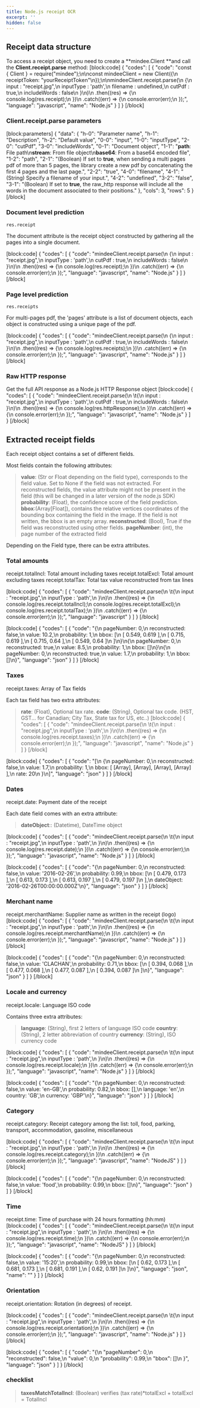 ```yaml
---
title: Node.js receipt OCR
excerpt: ''
hidden: false
---
```

## Receipt data structure


To access a receipt object, you need to create a **mindee.Client **and call the **Client.receipt.parse** method:
[block:code]
{
  "codes": [
    {
      "code": "const { Client } = require(\"mindee\");\n\nconst mindeeClient = new Client({\n  receiptToken: \"yourReceiptToken\"\n});\n\nmindeeClient.receipt.parse(\n    {\n        input : \"receipt.jpg\",\n        inputType : 'path',\n        filename : undefined,\n        cutPdf : true,\n        includeWords : false\n    }\n)\n    .then((res) => {\n        console.log(res.receipt);\n    })\n    .catch((err) => {\n        console.error(err);\n    });",
      "language": "javascript",
      "name": "Node.js"
    }
  ]
}
[/block]

### Client.receipt.parse parameters
[block:parameters]
{
  "data": {
    "h-0": "Parameter name",
    "h-1": "Description",
    "h-2": "Default value",
    "0-0": "input",
    "1-0": "inputType",
    "2-0": "cutPdf",
    "3-0": "includeWords",
    "0-1": "Document object",
    "1-1": "**path**: File path\n**stream**: From file object\n**base64**: From a base64 encoded file",
    "1-2": "path",
    "2-1": "(Boolean) If set to **true**, when sending a multi pages pdf of more than 5 pages, the library create a new pdf by concatenating the first 4 pages and the last page.",
    "2-2": "true",
    "4-0": "filename",
    "4-1": "(String) Specify a filename of your input.",
    "4-2": "undefined",
    "3-2": "false",
    "3-1": "(Boolean) If set to **true**, the raw_http response will include all the words in the document associated to their positions."
  },
  "cols": 3,
  "rows": 5
}
[/block]
### Document level prediction

```res.receipt```

The document attribute is the receipt object constructed by gathering all the pages into a single document.


[block:code]
{
  "codes": [
    {
      "code": "mindeeClient.receipt.parse(\n    {\n        input : \"receipt.jpg\",\n        inputType : 'path',\n        cutPdf : true,\n        includeWords : false\n    }\n)\n    .then((res) => {\n        console.log(res.receipt);\n    })\n    .catch((err) => {\n        console.error(err);\n    });",
      "language": "javascript",
      "name": "Node.js"
    }
  ]
}
[/block]
### Page level prediction

```res.receipts```

For multi-pages pdf, the 'pages' attribute is a list of document objects, each object is constructed using a unique page of the pdf.


[block:code]
{
  "codes": [
    {
      "code": "mindeeClient.receipt.parse(\n    {\n        input : \"receipt.jpg\",\n        inputType : 'path',\n        cutPdf : true,\n        includeWords : false\n    }\n)\n  .then((res) => {\n    console.log(res.receipts);\n  })\n  .catch((err) => {\n    console.error(err);\n  });",
      "language": "javascript",
      "name": "Node.js"
    }
  ]
}
[/block]
### Raw HTTP response

Get the full API response as a Node.js HTTP Response object
[block:code]
{
  "codes": [
    {
      "code": "mindeeClient.receipt.parse(\n  \t{\n        input : \"receipt.jpg\",\n        inputType : 'path',\n        cutPdf : true,\n        includeWords : false\n    }\n)\n  .then((res) => {\n    console.log(res.httpResponse);\n  })\n  .catch((err) => {\n    console.error(err);\n  });",
      "language": "javascript",
      "name": "Node.js"
    }
  ]
}
[/block]

## Extracted receipt fields

Each receipt object contains a set of different fields.

Most fields contain the following attributes:

>**value**: (Str or Float depending on the field type), corresponds to the field value. Set to None if the field was not extracted. For reconstructed fields, the value attribute might not be present in the field (this will be changed in a later version of the node.js SDK)
>**probability**: (Float), the confidence score of the field prediction.
>**bbox**:(Array[Float]), contains the relative vertices coordinates of the bounding box containing the field in the image. If the field is not written, the bbox is an empty array. 
>**reconstructed**: (Bool), True if the field was reconstructed using other fields.
>**pageNumber**: (int), the page number of the extracted field
 

Depending on the Field type, there can be extra attributes.

### Total amounts

receipt.totalIncl: Total amount including taxes
receipt.totalExcl: Total amount excluding taxes
receipt.totalTax: Total tax value reconstructed from tax lines

[block:code]
{
  "codes": [
    {
      "code": "mindeeClient.receipt.parse(\n  \t{\n        input : \"receipt.jpg\",\n        inputType : 'path',\n    }\n)\n  .then((res) => {\n    console.log(res.receipt.totalIncl);\n    console.log(res.receipt.totalExcl);\n    console.log(res.receipt.totalTax);\n  })\n  .catch((err) => {\n    console.error(err);\n  });",
      "language": "javascript"
    }
  ]
}
[/block]

[block:code]
{
  "codes": [
    {
      "code": "{\n  pageNumber: 0,\n  reconstructed: false,\n  value: 10.2,\n  probability: 1,\n  bbox: [\n    [ 0.549, 0.619 ],\n    [ 0.715, 0.619 ],\n    [ 0.715, 0.64 ],\n    [ 0.549, 0.64 ]\n  ]\n}\n{\n  pageNumber: 0,\n  reconstructed: true,\n  value: 8.5,\n  probability: 1,\n  bbox: []\n}\n{\n  pageNumber: 0,\n  reconstructed: true,\n  value: 1.7,\n  probability: 1,\n  bbox: []\n}",
      "language": "json"
    }
  ]
}
[/block]
 

### Taxes

receipt.taxes: Array of Tax fields

Each tax field has two extra attributes:

> **rate**: (Float), Optional tax rate.
> **code**: (String), Optional tax code. (HST, GST... for Canadian; City Tax, State tax for US, etc..)
[block:code]
{
  "codes": [
    {
      "code": "mindeeClient.receipt.parse(\n  \t{\n        input : \"receipt.jpg\",\n        inputType : 'path',\n    }\n)\n  .then((res) => {\n    console.log(res.receipt.taxes);\n  })\n  .catch((err) => {\n    console.error(err);\n  });",
      "language": "javascript",
      "name": "Node.js"
    }
  ]
}
[/block]

[block:code]
{
  "codes": [
    {
      "code": "[\n  {\n    pageNumber: 0,\n    reconstructed: false,\n    value: 1.7,\n    probability: 1,\n    bbox: [ [Array], [Array], [Array], [Array] ],\n    rate: 20\n  }\n]",
      "language": "json"
    }
  ]
}
[/block]
### Dates
 
receipt.date: Payment date of the receipt

Each date field comes with an extra attribute:

> **dateObject**:: (Datetime), DateTime object 
 
[block:code]
{
  "codes": [
    {
      "code": "mindeeClient.receipt.parse(\n  \t{\n        input : \"receipt.jpg\",\n        inputType : 'path',\n    }\n)\n  .then((res) => {\n    console.log(res.receipt.date);\n  })\n  .catch((err) => {\n    console.error(err);\n  });",
      "language": "javascript",
      "name": "Node.js"
    }
  ]
}
[/block]

[block:code]
{
  "codes": [
    {
      "code": "{\n  pageNumber: 0,\n  reconstructed: false,\n  value: '2016-02-26',\n  probability: 0.99,\n  bbox: [\n    [ 0.479, 0.173 ],\n    [ 0.613, 0.173 ],\n    [ 0.613, 0.197 ],\n    [ 0.479, 0.197 ]\n  ],\n  dateObject: '2016-02-26T00:00:00.000Z'\n}",
      "language": "json"
    }
  ]
}
[/block]
 
### Merchant name
 
receipt.merchantName: Supplier name as written in the receipt (logo)
[block:code]
{
  "codes": [
    {
      "code": "mindeeClient.receipt.parse(\n  \t{\n        input : \"receipt.jpg\",\n        inputType : 'path',\n    }\n)\n  .then((res) => {\n    console.log(res.receipt.merchantName);\n  })\n  .catch((err) => {\n    console.error(err);\n  });",
      "language": "javascript",
      "name": "Node.js"
    }
  ]
}
[/block]

[block:code]
{
  "codes": [
    {
      "code": "{\n  pageNumber: 0,\n  reconstructed: false,\n  value: 'CLACHAN',\n  probability: 0.71,\n  bbox: [\n    [ 0.394, 0.068 ],\n    [ 0.477, 0.068 ],\n    [ 0.477, 0.087 ],\n    [ 0.394, 0.087 ]\n  ]\n}",
      "language": "json"
    }
  ]
}
[/block]
 
### Locale and currency
 

receipt.locale: Language ISO code

Contains three extra attributes:
> **language**: (String), first 2 letters of language ISO code
> **country**: (String), 2 letter abbreviation of country 
> **currency**: (String), ISO currency code
 

[block:code]
{
  "codes": [
    {
      "code": "mindeeClient.receipt.parse(\n  \t{\n        input : \"receipt.jpg\",\n        inputType : 'path',\n    }\n)\n  .then((res) => {\n    console.log(res.receipt.locale);\n  })\n  .catch((err) => {\n    console.error(err);\n  });",
      "language": "javascript",
      "name": "Node.js"
    }
  ]
}
[/block]

[block:code]
{
  "codes": [
    {
      "code": "{\n  pageNumber: 0,\n  reconstructed: false,\n  value: 'en-GB',\n  probability: 0.82,\n  bbox: [],\n  language: 'en',\n  country: 'GB',\n  currency: 'GBP'\n}",
      "language": "json"
    }
  ]
}
[/block]
 

 

### Category

receipt.category: Receipt category among the list:  toll, food, parking, transport, accommodation, gasoline, miscellaneous


[block:code]
{
  "codes": [
    {
      "code": "mindeeClient.receipt.parse(\n  \t{\n        input : \"receipt.jpg\",\n        inputType : 'path',\n    }\n)\n  .then((res) => {\n    console.log(res.receipt.category);\n  })\n  .catch((err) => {\n    console.error(err);\n  });",
      "language": "javascript",
      "name": "NodeJS"
    }
  ]
}
[/block]

[block:code]
{
  "codes": [
    {
      "code": "{\n  pageNumber: 0,\n  reconstructed: false,\n  value: 'food',\n  probability: 0.99,\n  bbox: []\n}",
      "language": "json"
    }
  ]
}
[/block]

### Time

receipt.time: Time of purchase with 24 hours formatting (hh:mm)
[block:code]
{
  "codes": [
    {
      "code": "mindeeClient.receipt.parse(\n  \t{\n        input : \"receipt.jpg\",\n        inputType : 'path',\n    }\n)\n  .then((res) => {\n    console.log(res.receipt.time);\n  })\n  .catch((err) => {\n    console.error(err);\n  });",
      "language": "javascript",
      "name": "NodeJS"
    }
  ]
}
[/block]

[block:code]
{
  "codes": [
    {
      "code": "{\n  pageNumber: 0,\n  reconstructed: false,\n  value: '15:20',\n  probability: 0.99,\n  bbox: [\n    [ 0.62, 0.173 ],\n    [ 0.681, 0.173 ],\n    [ 0.681, 0.191 ],\n    [ 0.62, 0.191 ]\n  ]\n}",
      "language": "json",
      "name": ""
    }
  ]
}
[/block]

### Orientation

receipt.orientation: Rotation (in degrees) of receipt.


[block:code]
{
  "codes": [
    {
      "code": "mindeeClient.receipt.parse(\n  \t{\n        input : \"receipt.jpg\",\n        inputType : 'path',\n    }\n)\n  .then((res) => {\n    console.log(res.receipt.orientation);\n  })\n  .catch((err) => {\n    console.error(err);\n  });",
      "language": "javascript",
      "name": "Node.js"
    }
  ]
}
[/block]

[block:code]
{
  "codes": [
    {
      "code": "{\n    \"pageNumber\": 0,\n    \"reconstructed\": false,\n    \"value\": 0,\n    \"probability\": 0.99,\n    \"bbox\": []\n  }",
      "language": "json"
    }
  ]
}
[/block]


### checklist

> **taxesMatchTotalIncl**: (Boolean) verifies (tax rate)*totalExcl + totalExcl = TotalIncl